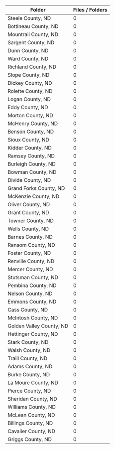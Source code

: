 | Folder                   |   Files / Folders |
|--------------------------|-------------------|
| Steele County, ND        |                 0 |
| Bottineau County, ND     |                 0 |
| Mountrail County, ND     |                 0 |
| Sargent County, ND       |                 0 |
| Dunn County, ND          |                 0 |
| Ward County, ND          |                 0 |
| Richland County, ND      |                 0 |
| Slope County, ND         |                 0 |
| Dickey County, ND        |                 0 |
| Rolette County, ND       |                 0 |
| Logan County, ND         |                 0 |
| Eddy County, ND          |                 0 |
| Morton County, ND        |                 0 |
| McHenry County, ND       |                 0 |
| Benson County, ND        |                 0 |
| Sioux County, ND         |                 0 |
| Kidder County, ND        |                 0 |
| Ramsey County, ND        |                 0 |
| Burleigh County, ND      |                 0 |
| Bowman County, ND        |                 0 |
| Divide County, ND        |                 0 |
| Grand Forks County, ND   |                 0 |
| McKenzie County, ND      |                 0 |
| Oliver County, ND        |                 0 |
| Grant County, ND         |                 0 |
| Towner County, ND        |                 0 |
| Wells County, ND         |                 0 |
| Barnes County, ND        |                 0 |
| Ransom County, ND        |                 0 |
| Foster County, ND        |                 0 |
| Renville County, ND      |                 0 |
| Mercer County, ND        |                 0 |
| Stutsman County, ND      |                 0 |
| Pembina County, ND       |                 0 |
| Nelson County, ND        |                 0 |
| Emmons County, ND        |                 0 |
| Cass County, ND          |                 0 |
| McIntosh County, ND      |                 0 |
| Golden Valley County, ND |                 0 |
| Hettinger County, ND     |                 0 |
| Stark County, ND         |                 0 |
| Walsh County, ND         |                 0 |
| Traill County, ND        |                 0 |
| Adams County, ND         |                 0 |
| Burke County, ND         |                 0 |
| La Moure County, ND      |                 0 |
| Pierce County, ND        |                 0 |
| Sheridan County, ND      |                 0 |
| Williams County, ND      |                 0 |
| McLean County, ND        |                 0 |
| Billings County, ND      |                 0 |
| Cavalier County, ND      |                 0 |
| Griggs County, ND        |                 0 |